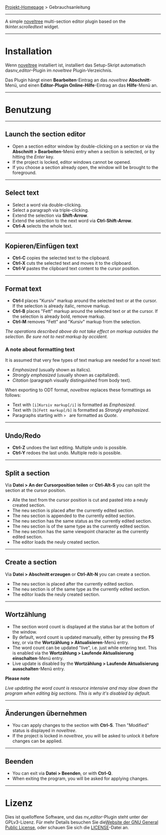 [Projekt-Homepage](https://peter88213.github.io/noveltree_editor) > Gebrauchsanleitung

--- 

A simple [noveltree](https://peter88213.github.io/noveltree/) multi-section editor plugin based on the *tkinter.scrolledtext* widget.

---

# Installation

Wenn [noveltree](https://peter88213.github.io/noveltree/) installiert ist, installiert das Setup-Skript automatisch das*nv_editor*-Plugin im *noveltree* Plugin-Verzeichnis.

Das Plugin hängt einen **Bearbeiten**-Eintrag an das *noveltree* **Abschnitt**-Menü, und einen **Editor-Plugin Online-Hilfe**-Eintrag an das **Hilfe**-Menü an.  

---

# Benutzung

---

## Launch the section editor

- Open a section editor window by double-clicking on a section or via the **Abschnitt > Bearbeiten**-Menü entry when a section is selected, or by hitting the *Enter* key.
- If the project is locked, editor windows cannot be opened.
- If you choose a section already open, the window will be brought to the foreground.

---

## Select text

- Select a word via double-clicking.
- Select a paragraph via triple-clicking.
- Extend the selection via **Shift-Arrow**.
- Extend the selection to the next word via **Ctrl-Shift-Arrow**.
- **Ctrl-A** selects the whole text.

---

## Kopieren/Einfügen text

- **Ctrl-C** copies the selected text to the clipboard.
- **Ctrl-X** cuts the selected text and moves it to the clipboard.
- **Ctrl-V** pastes the clipboard text content to the cursor position.

---

## Format text

- **Ctrl-I** places "Kursiv" markup around the selected text or at the cursor. If the selection is already italic, remove markup.
- **Ctrl-B** places "Fett" markup around the selected text or at the cursor. If the selection is already bold, remove markup.
- **Ctrl-M** removes "Fett" and "Kursiv" markup from the selection.

*The operations described above do not take effect on markup outsides the selection. Be sure not to nest markup by accident.*


### A note about formatting text

It is assumed that very few types of text markup are needed for a novel text:

- *Emphasized* (usually shown as italics).
- *Strongly emphasized* (usually shown as capitalized).
- *Citation* (paragraph visually distinguished from body text).

When exporting to ODT format, *noveltree* replaces these formattings as follows: 

- Text with `[i]Kursiv markup[/i]` is formatted as *Emphasized*.
- Text with `[b]Fett markup[/b]` is formatted as *Strongly emphasized*. 
- Paragraphs starting with `> ` are formatted as *Quote*.

---

## Undo/Redo

- **Ctrl-Z** undoes the last editing. Multiple undo is possible.
- **Ctrl-Y** redoes the last undo. Multiple redo is possible.

---

## Split a section

Via **Datei > An der Cursorposition teilen** or **Ctrl-Alt-S** you can split the section at the cursor position. 

- Alle the text from the cursor position is cut and pasted into a neuly created section. 
- The neu section is placed after the currently edited section.
- The neu section is appended to the currently edited section.
- The neu section has the same status as the currently edited section.  
- The neu section is of the same type as the currently edited section.  
- The neu section has the same viewpoint character as the currently edited section.  
- The editor loads the neuly created section.

---

## Create a section

Via **Datei > Abschnitt erzeugen** or **Ctrl-Alt-N** you can create a section. 

- The neu section is placed after the currently edited section.
- The neu section is of the same type as the currently edited section.  
- The editor loads the neuly created section.

---

## Wortzählung

- The section word count is displayed at the status bar at the bottom of the window.
- By default, word count is updated manually, either by pressing the **F5** key, or via the **Wortzählung > Aktualisieren**-Menü entry.
- The word count can be updated "live", i.e. just while entering text. This is enabled via the **Wortzählung > Laufende Aktualisierung einschalten**-Menü entry. 
- Live update is disabled by the **Wortzählung > Laufende Aktualisierung ausschalten**-Menü entry. 

**Please note**

*Live updating the word count is resource intensive and may slow down the program when editing big sections. This is why it's disabled by default.*

---

## Änderungen übernehmen

- You can apply changes to the section with **Ctrl-S**. Then "Modified" status is displayed in *noveltree*.
- If the project is locked in *noveltree*, you will be asked to unlock it before changes can be applied.

---

## Beenden 

- You can exit via **Datei > Beenden**, or with **Ctrl-Q**.
- When exiting the program, you will be asked for applying changes.

---

# Lizenz

Dies ist quelloffene Software, und das *nv_editor*-Plugin steht unter der GPLv3-Lizenz. Für mehr Details besuchen Sie die[Website der GNU General Public License](https://www.gnu.org/licenses/gpl-3.0.de.html), oder schauen Sie sich die [LICENSE](https://github.com/peter88213/noveltree_editor/blob/main/LICENSE)-Datei an.
